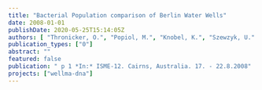 ```yaml
---
title: "Bacterial Population comparison of Berlin Water Wells"
date: 2008-01-01
publishDate: 2020-05-25T15:14:05Z
authors: [ "Thronicker, O.", "Popiol, M.", "Knobel, K.", "Szewzyk, U." ]
publication_types: ["0"]
abstract: ""
featured: false
publication: " p 1 *In:* ISME-12. Cairns, Australia. 17. - 22.8.2008"
projects: ["wellma-dna"]
---
```



